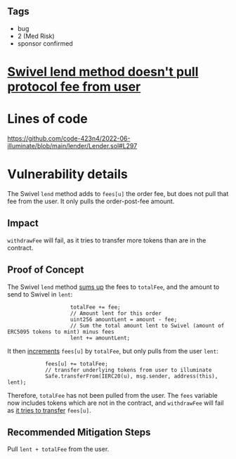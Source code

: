 ## Tags

- bug
- 2 (Med Risk)
- sponsor confirmed

# [Swivel lend method doesn't pull protocol fee from user](https://github.com/code-423n4/2022-06-illuminate-findings/issues/201) 

# Lines of code

https://github.com/code-423n4/2022-06-illuminate/blob/main/lender/Lender.sol#L297


# Vulnerability details

The Swivel `lend` method adds to `fees[u]` the order fee, but does not pull that fee from the user. It only pulls the order-post-fee amount.

## Impact
`withdrawFee` will fail, as it tries to transfer more tokens than are in the contract.

## Proof of Concept
The Swivel `lend` method [sums up](https://github.com/code-423n4/2022-06-illuminate/blob/main/lender/Lender.sol#L279:#L283) the fees to `totalFee`, and the amount to send to Swivel in `lent`:
```
                    totalFee += fee;
                    // Amount lent for this order
                    uint256 amountLent = amount - fee;
                    // Sum the total amount lent to Swivel (amount of ERC5095 tokens to mint) minus fees
                    lent += amountLent;
```
It then [increments](https://github.com/code-423n4/2022-06-illuminate/blob/main/lender/Lender.sol#L294:#L297) `fees[u]` by `totalFee`, but only pulls from the user `lent`:
```
            fees[u] += totalFee;
            // transfer underlying tokens from user to illuminate
            Safe.transferFrom(IERC20(u), msg.sender, address(this), lent);
```
Therefore, `totalFee` has not been pulled from the user.
The `fees` variable now includes tokens which are not in the contract, and `withdrawFee` will fail as [it tries to transfer](https://github.com/code-423n4/2022-06-illuminate/blob/main/lender/Lender.sol#L667) `fees[u]`.

## Recommended Mitigation Steps
Pull `lent + totalFee` from the user.


